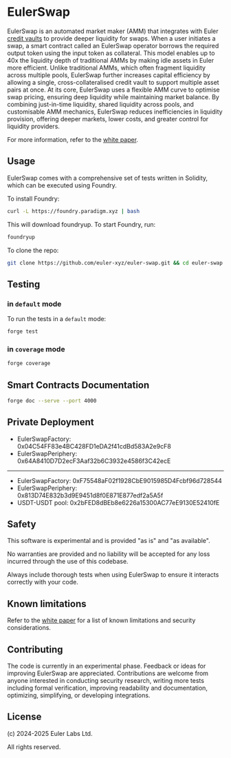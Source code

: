 # EulerSwap

EulerSwap is an automated market maker (AMM) that integrates with Euler [credit vaults](https://docs.euler.finance/euler-vault-kit-white-paper/) to provide deeper liquidity for swaps. When a user initiates a swap, a smart contract called an EulerSwap operator borrows the required output token using the input token as collateral. This model enables up to 40x the liquidity depth of traditional AMMs by making idle assets in Euler more efficient. Unlike traditional AMMs, which often fragment liquidity across multiple pools, EulerSwap further increases capital efficiency by allowing a single, cross-collateralised credit vault to support multiple asset pairs at once. At its core, EulerSwap uses a flexible AMM curve to optimise swap pricing, ensuring deep liquidity while maintaining market balance. By combining just-in-time liquidity, shared liquidity across pools, and customisable AMM mechanics, EulerSwap reduces inefficiencies in liquidity provision, offering deeper markets, lower costs, and greater control for liquidity providers.

For more information, refer to the [white paper](./docs/whitepaper/EulerSwap_White_Paper.pdf).

## Usage

EulerSwap comes with a comprehensive set of tests written in Solidity, which can be executed using Foundry.

To install Foundry:

```sh
curl -L https://foundry.paradigm.xyz | bash
```

This will download foundryup. To start Foundry, run:

```sh
foundryup
```

To clone the repo:

```sh
git clone https://github.com/euler-xyz/euler-swap.git && cd euler-swap
```

## Testing

### in `default` mode

To run the tests in a `default` mode:

```sh
forge test
```

### in `coverage` mode

```sh
forge coverage
```

## Smart Contracts Documentation

```sh
forge doc --serve --port 4000
```

## Private Deployment

- EulerSwapFactory: 0x04C54FF83e4BC428FD1eDA2f41cdBd583A2e9cF8
- EulerSwapPeriphery: 0x64A8410D7D2ecF3Aaf32b6C3932e4586f3C42ecE

------

- EulerSwapFactory: 0xF75548aF02f1928CbE9015985D4Fcbf96d728544
- EulerSwapPeriphery: 0x813D74E832b3d9E9451d8f0E871E877edf2a5A5f
- USDT-USDT pool: 0x2bFED8dBEb8e6226a15300AC77eE9130E52410fE


## Safety

This software is experimental and is provided "as is" and "as available".

No warranties are provided and no liability will be accepted for any loss incurred through the use of this codebase.

Always include thorough tests when using EulerSwap to ensure it interacts correctly with your code.

## Known limitations

Refer to the [white paper](./docs/whitepaper/EulerSwap_White_Paper.pdf) for a list of known limitations and security considerations.

## Contributing

The code is currently in an experimental phase. Feedback or ideas for improving EulerSwap are appreciated. Contributions are welcome from anyone interested in conducting security research, writing more tests including formal verification, improving readability and documentation, optimizing, simplifying, or developing integrations.

## License

(c) 2024-2025 Euler Labs Ltd.

All rights reserved.
